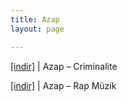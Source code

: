 ```yaml
---
title: Azap
layout: page

---
```

<a href="https://cloud.mail.ru/public/e7feb4c0a535/Azap%20-%20Criminalite" target="_blank">[indir]</a>   |   Azap &#8211; Criminalite

<a href="https://cloud.mail.ru/public/8438ec6a37c7/Azap%20-%20Rap%20Musik" target="_blank">[indir]</a>   |   Azap &#8211; Rap Müzik